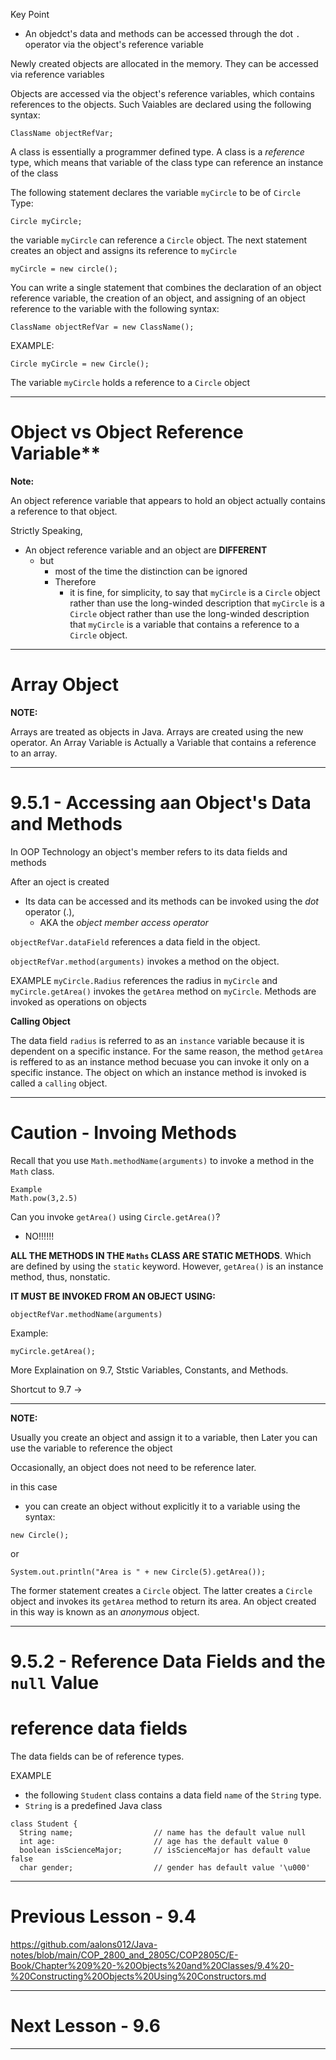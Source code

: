 Key Point 
- An objedct's data and methods can be accessed through the dot ```.``` operator via the object's reference variable

Newly created objects are allocated in the memory. They can be accessed via reference variables

Objects are accessed via the object's reference variables, which contains references to the objects. Such Vaiables are declared using the following syntax:
```
ClassName objectRefVar;
```
A class is essentially a programmer defined type. A class is a _reference_ type, which means that variable of the class type can reference an instance of the class

The following statement declares the variable ```myCircle``` to be of ```Circle``` Type:
```
Circle myCircle;
```
the variable ```myCircle``` can reference a ```Circle``` object. The next statement creates an object and assigns its reference to ```myCircle```
```
myCircle = new circle();
```
You can write a single statement that combines the declaration of an object reference variable, the creation of an object, and assigning of an object reference to the variable with the following syntax:
```
ClassName objectRefVar = new ClassName();
```
EXAMPLE:
```
Circle myCircle = new Circle();
```
The variable ```myCircle``` holds a reference to a ```Circle``` object

-----------------------------------------------
# Object vs Object Reference Variable**

**Note:**

An object reference variable that appears to hold an object actually contains a reference to that object. 

Strictly Speaking,
- An object reference variable and an object are **DIFFERENT**
  - but
    - most of the time the distinction can be ignored
    - Therefore
      - it is fine, for simplicity, to say that ```myCircle``` is a ```Circle``` object rather than use the long-winded description that ```myCircle``` is a ```Circle``` object rather than use the long-winded description that ```myCircle``` is a variable that contains a reference to a ```Circle``` object.
     
------------------------------
# Array Object 
**NOTE:**

Arrays are treated as objects in Java. Arrays are created using the new operator. An Array Variable is Actually a Variable that contains a reference to an array.

---------------------------------------
# 9.5.1 - Accessing aan Object's Data and Methods

 In OOP Technology an object's member refers to its data fields and methods

 After an oject is created
 - Its data can be accessed and its methods can be invoked using the _dot_ operator (.),
   - AKA the _object member access operator_

  ```objectRefVar.dataField``` references a data field in the object.
  
  ```objectRefVar.method(arguments)``` invokes a method on the object.

  EXAMPLE
  ```myCircle.Radius``` references the radius in ```myCircle``` and ```myCircle.getArea()``` invokes the ```getArea``` method on ```myCircle```. Methods are invoked as operations on objects

**Calling Object**

The data field ```radius``` is referred to as an ```instance``` variable because it is dependent on a specific instance. For the same reason, the method ```getArea``` is reffered to as an instance method becuase you can invoke it only on a specific instance. The object on which an instance method is invoked is called a ```calling``` object. 

----------------------
# Caution - Invoing Methods  
Recall that you use ```Math.methodName(arguments)``` to invoke a method in the ```Math``` class.
```
Example
Math.pow(3,2.5)
```
Can you invoke ```getArea()``` using ```Circle.getArea()```?
- NO!!!!!!

**ALL THE METHODS IN THE ```Maths``` CLASS ARE STATIC METHODS**. Which are defined by using the ```static``` keyword. However, ```getArea()``` is an instance method, thus, nonstatic.

**IT MUST BE INVOKED FROM AN OBJECT USING:**
```
objectRefVar.methodName(arguments)
```
Example:
```
myCircle.getArea();
```
More Explaination on 9.7, Ststic Variables, Constants, and Methods. 

Shortcut to 9.7 → 

-------------------------
**NOTE:**

Usually you create an object and assign it to a variable, then Later you can use the variable to reference the object

Occasionally, an object does not need to be reference later.

in this case
- you can create an object without explicitly it to a variable using the syntax:
```
new Circle();
```
or
```
System.out.println("Area is " + new Circle(5).getArea());
```
The former statement creates a ```Circle``` object. The latter creates a ```Circle``` object and invokes its ```getArea``` method to return its area. An object created in this way is known as an _anonymous_ object.

---------------------------------
# 9.5.2 -   Reference Data Fields and the ```null``` Value
# reference data fields
The data fields can be of reference types.

EXAMPLE
- the following ```Student``` class contains a data field ```name``` of the ```String``` type.
- ```String``` is a predefined Java class
```
class Student {
  String name;                  // name has the default value null
  int age:                      // age has the default value 0
  boolean isScienceMajor;       // isScienceMajor has default value false
  char gender;                  // gender has default value '\u000'
```

-------------------------
# Previous Lesson - 9.4

https://github.com/aalons012/Java-notes/blob/main/COP_2800_and_2805C/COP2805C/E-Book/Chapter%209%20-%20Objects%20and%20Classes/9.4%20-%20Constructing%20Objects%20Using%20Constructors.md

----------------------
# Next Lesson - 9.6


-------------------
